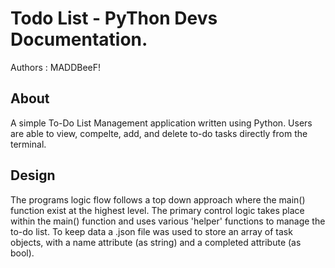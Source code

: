 # Todo List - PyThon Devs Documentation.
Authors : MADDBeeF!

## About 
A simple To-Do List Management application written using Python. Users are able to view, compelte, add, and delete to-do tasks directly from the terminal.

## Design
The programs logic flow follows a top down approach where the main() function exist at the highest level. The primary control logic takes place within the main() function and uses various 'helper' functions to manage the to-do list. To keep data 
a .json file was used to store an array of task objects, with a name attribute (as string) and a completed attribute (as bool).

    


